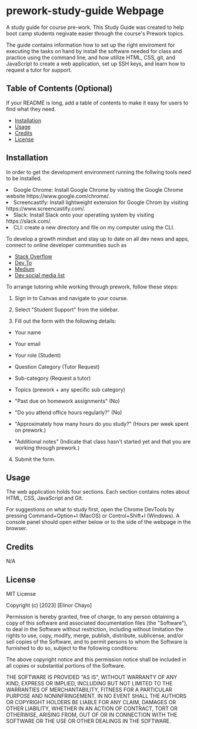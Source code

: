# prework-study-guide Webpage
A study guide for course pre-work.
This Study Guide was created to help boot camp students negivate easier through the course's Prework topics. 

The guide contains information how to set up the right enviroment for executing the tasks on hand by install the software needed for class and practice using the command line, and how utilize HTML, CSS, git, and JavaScript to create a web application, set up SSH keys, and learn how to request a tutor for support.


## Table of Contents (Optional)

If your README is long, add a table of contents to make it easy for users to find what they need.

- [Installation](#installation)
- [Usage](#usage)
- [Credits](#credits)
- [License](#license)

## Installation

In order to get the development environment running the follwing tools need to be installed. 

<li> Google Chrome: Install Google Chrome by visiting the Google Chrome website https://www.google.com/chrome/.</li>
<li> Screencastify: Install lightweight extension for Google Chrom by visiting https://www.screencastify.com/.</li>
<li> Slack: Install Slack onto your operatiing system by visiting https://slack.com/.</li>
<li> CLI: create a new directory and file on my computer using the CLI.</li>



To develop a growth mindset and stay up to date on all dev news and apps, connect to online developer communities such as
* [Stack Overflow](https://stackoverflow.com/)
* [Dev To](https://dev.to/)
* [Medium](https://medium.com/)
* [Dev social media list](https://coding-boot-camp.github.io/full-stack/web-development/developer-resources)


 To arrange tutoring while working through prework, follow these steps:

1. Sign in to Canvas and navigate to your course.

2. Select "Student Support" from the sidebar.

3. Fill out the form with the following details:

- Your name

- Your email

- Your role (Student)

- Question Category (Tutor Request)

- Sub-category (Request a tutor)

- Topics (prework + any specific sub category)

- "Past due on homework assignments" (No)

- "Do you attend office hours regularly?" (No)

- "Approximately how many hours do you study?" (Hours per week spent on prework.)

- "Additional notes" (Indicate that class hasn't started yet and that you are working through prework.)

4. Submit the form.
 


## Usage

The web application holds four sections. Each section contains notes about HTML, CSS, JavaScript and Git. 

For suggestions on what to study first, open the Chrome DevTools by pressing Command+Option+I (MacOS) or Control+Shift+I (Windows). A console panel should open either below or to the side of the webpage in the browser. 



## Credits

N/A



## License

MIT License

Copyright (c) [2023] [Elinor Chayo]

Permission is hereby granted, free of charge, to any person obtaining a copy
of this software and associated documentation files (the "Software"), to deal
in the Software without restriction, including without limitation the rights
to use, copy, modify, merge, publish, distribute, sublicense, and/or sell
copies of the Software, and to permit persons to whom the Software is
furnished to do so, subject to the following conditions:

The above copyright notice and this permission notice shall be included in all
copies or substantial portions of the Software.

THE SOFTWARE IS PROVIDED "AS IS", WITHOUT WARRANTY OF ANY KIND, EXPRESS OR
IMPLIED, INCLUDING BUT NOT LIMITED TO THE WARRANTIES OF MERCHANTABILITY,
FITNESS FOR A PARTICULAR PURPOSE AND NONINFRINGEMENT. IN NO EVENT SHALL THE
AUTHORS OR COPYRIGHT HOLDERS BE LIABLE FOR ANY CLAIM, DAMAGES OR OTHER
LIABILITY, WHETHER IN AN ACTION OF CONTRACT, TORT OR OTHERWISE, ARISING FROM,
OUT OF OR IN CONNECTION WITH THE SOFTWARE OR THE USE OR OTHER DEALINGS IN THE
SOFTWARE.